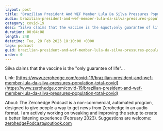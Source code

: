 ```yaml
---
layout: post
title: "Brazilian President And WEF Member Lula Da Silva Pressures Population Into Total COVID Vaccination"
audio: brazilian-president-and-wef-member-lula-da-silva-pressures-population-total-covid-0
category: covid-19
desc: "Silva claims that the vaccine is the &quot;only guarantee of life&quot;..."
duration: 00:04:08
length: 248
datetime: Tue, 28 Feb 2023 18:10:00 +0000
tags: podcast
guid: brazilian-president-and-wef-member-lula-da-silva-pressures-population-total-covid-0
order: 0
---
```

Silva claims that the vaccine is the &quot;only guarantee of life&quot;...

Link: [https://www.zerohedge.com/covid-19/brazilian-president-and-wef-member-lula-da-silva-pressures-population-total-covid](https://www.zerohedge.com/covid-19/brazilian-president-and-wef-member-lula-da-silva-pressures-population-total-covid)

About: The Zerohedge Podcast is a non-commercial, automated program, designed to give people a way to get news from Zerohedge in an audio format.  I am actively working on tweaking and improving the setup to create a better listening experience (February 2023).  Suggestions are welcome: [zerohedgePodcast@outlook.com](mailto:zerohedgePodcast@outlook.com)